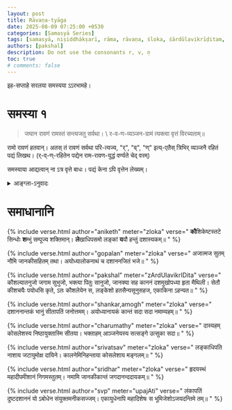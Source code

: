 ```yaml
---
layout: post
title: Rāvaṇa-tyāga
date: 2025-08-09 07:25:00 +0530
categories: [Samasyā Series]
tags: [samasyā, niṣiddhākṣarī, rāma, rāvaṇa, śloka, śārdūlavikrīḍitam, upajāti]  # TAG names should always be lowercase
authors: [pakshal]
description: Do not use the consonants r, v, ṇ
toc: true
# comments: false
---
```


इह-सप्ताहे सरलया समस्यया ऽऽरभामहे।

# समस्या १

> जघान रावणं रामस्तं सन्त्यजतु सर्वथा। \\
> र-व-ण-व्यञ्जन-ग्रामं त्यक्त्वा वृत्तं विरच्यताम्॥

रामो रावणं हतवान्। अतस् तं रावणं सर्वथा परि-त्यज्य, "र्", "व्", "ण्" इत्य्-एतैस् त्रिभिर् व्यञ्जनै रहितं पद्यं लिखथ। (र्-व्-ण्-रहितेन पद्येन राम-रावण-युद्धं वर्ण्यते चेद् वरम्)

 समस्याया आद्यत्वान् ना ऽत्र वृत्ते बाधः। पद्यं केना ऽपि वृत्तेन लेख्यम्।


<details>
  <summary>आङ्ग्ला-ऽनुवादः</summary>
<div markdown="1">

Starting with a simple challenge this week, here we go.

# Challenge #1

> जघान रावणं रामस्तं सन्त्यजतु सर्वथा।\\
> र-व-ण-व्यञ्जन-ग्रामं त्यक्त्वा वृत्तं विरच्यताम्॥

Rāma killed Rāvaṇa. So now abandon him completely and write a verse without the letters र्, व् and ण् being used anywhere in it.

(_Bonus points if you can describe Rāma Rāvaṇa Yuddha in your verse without using र्, व्, ण्_)

Note the above śloka was only the problem, you are not supposed to modify it or anything. You have to compose your own verse.
Also, since this is the first challenge, there are no constraints on the metre. You are free to use any metre.
  
</div>

</details>


# समाधानानि

{% include verse.html
   author="aniketh"
   meter="zloka"
   verse="
     <strong>कौ</strong>शिकेष्टस्तटे सिन्धोः
     <strong>श</strong>म्भुं सम्पूज्य शक्तिमान्।
     <strong>ले</strong>खाधिपसमो लङ्कां
     <strong>य</strong>यौ हन्तुं दशास्यकम्॥
     "
%}

{% include verse.html
   author="gopalan"
   meter="zloka"
   verse="
     अजात्मज सुतम् नौमि जानकीसहितम् तथा।
     अयोध्यालोकनाथं च दशाननजितं भजे॥
   "
%}

{% include verse.html
   author="pakshal"
   meter="zArdUlavikrIDita"
   verse="
    कौशल्यातनुजो जगाम सुभुजो, भक्त्या पितुः सानुजो,
    जानक्या सह काननं दशमुखोपध्या हृता मैथिली।
    सेतौ कीशचयैः पयोधसि कृते, ऽतः कौशलेयेन स,
    लङ्केशो हतसैन्यसूनुसहज, एकाकिना ऽहन्यत॥
   "
%}


{% include verse.html
   author="shankar,amogh"
   meter="zloka"
   verse="
    दशाननान्तकं भानुं सीतापतिं जनोत्तमम्।
    अयोध्यानायकं कान्तं सदा सदा नमाम्यहम्॥
   "
%}


{% include verse.html
   author="charumathy"
   meter="zloka"
   verse="
    दास्यहम् कोसलेशस्य निष्ठायुक्तास्मि सीतया।
    भक्ताहम् आञ्जनेयस्य सत्सङ्गे उत्सुका सदा॥
   "
%}

{% include verse.html
   author="srivatsav"
   meter="zloka"
   verse="
    लङ्काधिपति नाशाय जटायुमोक्ष दायिने।
    कालनेमिनिहन्ताया कोसलेशाय मङ्गलम्॥
   "
%}

{% include verse.html
   author="sridhar"
   meter="zloka"
   verse="
    हृदयस्थं महादीपमीशानं निगमस्तुतम्। 
    नमामि जानकीकान्तं जगदानन्ददायकम्॥
   "
%}


{% include verse.html
   author="svp"
   meter="upajAti"
   verse="
    लंकापतिं दुष्टदशाननं यो ऽबोधेन संयुक्तमनीकसज्जम्।
    एकायुधेनापि महादिशेषः स भूमिजेशोऽजयदन्तिमे तम्॥
   "
%}
